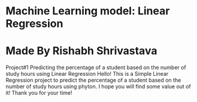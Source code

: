 # Machine Learning model: Linear Regression 
# Made By Rishabh Shrivastava
Project#1 Predicting the percentage of a student based on the number of study hours using Linear Regression
Hello!
This is a Simple Linear Regression project to predict the percentage of a student based on the number of study hours using phyton.
I hope you will find some value out of it!
Thank you for your time!
